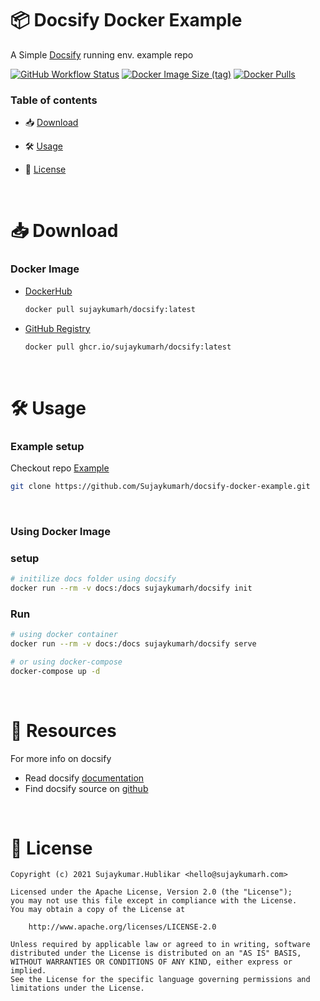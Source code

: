 # 📦 Docsify Docker Example

A Simple [Docsify](https://github.com/docsifyjs/docsify) running env. example repo

[![GitHub Workflow Status](https://img.shields.io/github/workflow/status/sujaykumarh/docsify-docker/build)](https://github.com/Sujaykumarh/docsify-docker/actions)
[![Docker Image Size (tag)](https://img.shields.io/docker/image-size/sujaykumarh/docsify/latest)](https://hub.docker.com/r/sujaykumarh/docsify)
[![Docker Pulls](https://img.shields.io/docker/pulls/sujaykumarh/docsify)](https://hub.docker.com/r/sujaykumarh/docsify)

### Table of contents

- 📥 [Download](#-download)

- 🛠️ [Usage](#%EF%B8%8F-usage)

- 📄 [License](#-license)

<br>

# 📥 Download

### Docker Image

- [DockerHub](https://hub.docker.com/r/sujaykumarh/docsify)

    ```bash
    docker pull sujaykumarh/docsify:latest
    ```

- [GitHub Registry](https://github.com/users/Sujaykumarh/packages/container/package/docsify)

    ```bash
    docker pull ghcr.io/sujaykumarh/docsify:latest
    ```

<br>

# 🛠️ Usage

### Example setup

Checkout repo [Example](example)

```bash
git clone https://github.com/Sujaykumarh/docsify-docker-example.git
```

<br>

### Using Docker Image

### setup

```bash
# initilize docs folder using docsify
docker run --rm -v docs:/docs sujaykumarh/docsify init
```

### Run

``` bash
# using docker container
docker run --rm -v docs:/docs sujaykumarh/docsify serve

# or using docker-compose
docker-compose up -d
```

<br>


# 📖 Resources

For more info on docsify

- Read docsify [documentation](https://docsify.js.org/#/?id=docsify)
- Find docsify source on [github](https://github.com/docsifyjs/docsify)

<br>

# 📄 License

    Copyright (c) 2021 Sujaykumar.Hublikar <hello@sujaykumarh.com>

    Licensed under the Apache License, Version 2.0 (the "License");
    you may not use this file except in compliance with the License.
    You may obtain a copy of the License at

        http://www.apache.org/licenses/LICENSE-2.0

    Unless required by applicable law or agreed to in writing, software
    distributed under the License is distributed on an "AS IS" BASIS,
    WITHOUT WARRANTIES OR CONDITIONS OF ANY KIND, either express or implied.
    See the License for the specific language governing permissions and
    limitations under the License.

